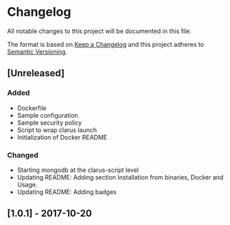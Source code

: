 # Changelog
All notable changes to this project will be documented in this file.

The format is based on [Keep a Changelog](http://keepachangelog.com/en/1.0.0/)
and this project adheres to [Semantic Versioning](http://semver.org/spec/v2.0.0.html).

## [Unreleased]
### Added
* Dockerfile
* Sample configuration
* Sample security policy 
* Script to wrap clarus launch
* Initialization of Docker README

### Changed
* Starting mongodb at the clarus-script level
* Updating README: Adding section Installation from binaries, Docker and Usage.
* Updating README: Adding badges

## [1.0.1] - 2017-10-20
